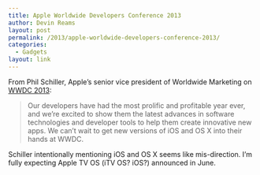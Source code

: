 ```yaml
---
title: Apple Worldwide Developers Conference 2013
author: Devin Reams
layout: post
permalink: /2013/apple-worldwide-developers-conference-2013/
categories:
  - Gadgets
layout: link
---
```

From Phil Schiller, Apple’s senior vice president of Worldwide Marketing on [WWDC 2013][1]:

> Our developers have had the most prolific and profitable year ever, and we’re excited to show them the latest advances in software technologies and developer tools to help them create innovative new apps. We can’t wait to get new versions of iOS and OS X into their hands at WWDC. 

Schiller intentionally mentioning iOS and OS X seems like mis-direction. I&#8217;m fully expecting Apple TV OS (iTV OS? iOS?) announced in June.

 [1]: http://www.apple.com/pr/library/2013/04/24Apple-Worldwide-Developers-Conference-to-Kick-Off-June-10-in-San-Francisco.html